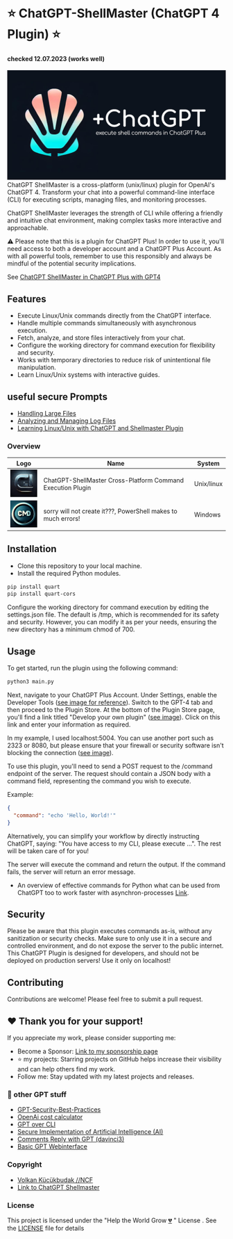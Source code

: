 # ⭐ ChatGPT-ShellMaster (ChatGPT 4 Plugin) ⭐
#### checked 12.07.2023 (works well)
![ChatGPT Shellmaster](img/chatgpt-shellmaster1.png)
ChatGPT ShellMaster is a cross-platform (unix/linux) plugin for OpenAI's ChatGPT 4. Transform your chat into a powerful command-line interface (CLI) for executing scripts, managing files, and monitoring processes.

ChatGPT ShellMaster leverages the strength of CLI while offering a friendly and intuitive chat environment, making complex tasks more interactive and approachable.

⚠️ Please note that this is a plugin for ChatGPT Plus! In order to use it, you'll need access to both a developer account and a ChatGPT Plus Account. As with all powerful tools, remember to use this responsibly and always be mindful of the potential security implications.

See [ChatGPT ShellMaster in ChatGPT Plus with GPT4](img/shellmaster0.png)

## Features

- Execute Linux/Unix commands directly from the ChatGPT interface.
- Handle multiple commands simultaneously with asynchronous execution.
- Fetch, analyze, and store files interactively from your chat.
- Configure the working directory for command execution for flexibility and security.
- Works with temporary directories to reduce risk of unintentional file manipulation.
- Learn Linux/Unix systems with interactive guides.

## useful secure Prompts
- [Handling Large Files](https://github.com/VolkanSah/ChatGPT-ShellMaster/blob/main/prompts/Handling-Large-Files.md)
- [Analyzing and Managing Log Files](https://github.com/VolkanSah/ChatGPT-ShellMaster/blob/main/prompts/Analyzing-and-Managing-Log-Files.md)
- [Learning Linux/Unix with ChatGPT and Shellmaster Plugin](https://github.com/VolkanSah/ChatGPT-ShellMaster/blob/main/prompts/learning-linux-unix-with-ChatGPT.md)

### Overview
Logo | Name | System
-- | -- | --
![Logo Cross-Platform Command Execution Plugin](logo.png) |  ChatGPT-ShellMaster Cross-Platform Command Execution Plugin | Unix/linux
![Logo Cross-Platform Command Execution Plugin](logo-cmd.png) | sorry will not create it???, PowerShell makes to much errors! | Windows

## Installation
- Clone this repository to your local machine.
- Install the required Python modules.

```bash
pip install quart
pip install quart-cors
````
Configure the working directory for command execution by editing the settings.json file. The default is /tmp, which is recommended for its safety and security. However, you can modify it as per your needs, ensuring the new directory has a minimum chmod of 700.

## Usage
To get started, run the plugin using the following command:

```python
python3 main.py
```
Next, navigate to your ChatGPT Plus Account. Under Settings, enable the Developer Tools ([see image for reference](img/settings.png)). Switch to the GPT-4 tab and then proceed to the Plugin Store. At the bottom of the Plugin Store page, you'll find a link titled "Develop your own plugin" ([see image](img/pluginshop.png)). Click on this link and enter your information as required.

In my example, I used localhost:5004. You can use another port such as 2323 or 8080, but please ensure that your firewall or security software isn't blocking the connection ([see image](img/load.png)).

To use this plugin, you'll need to send a POST request to the /command endpoint of the server. The request should contain a JSON body with a command field, representing the command you wish to execute.

Example:
```json
{
  "command": "echo 'Hello, World!'"
}
```
Alternatively, you can simplify your workflow by directly instructing ChatGPT, saying: "You have access to my CLI, please execute ...". The rest will be taken care of for you!

The server will execute the command and return the output. If the command fails, the server will return an error message.
- An overview of effective commands for Python what can be used from ChatGPT too to work faster with asynchron-processes [Link](https://github.com/VolkanSah/Python-Command-Overview-for-handling-files).

## Security
Please be aware that this plugin executes commands as-is, without any sanitization or security checks. Make sure to only use it in a secure and controlled environment, and do not expose the server to the public internet. This ChatGPT Plugin is designed for developers, and should not be deployed on production servers! Use it only on localhost!

## Contributing
Contributions are welcome! Please feel free to submit a pull request.

## ❤️ Thank you for your support!
If you appreciate my work, please consider supporting me:

- Become a Sponsor: [Link to my sponsorship page](https://github.com/sponsors/volkansah)
- :star: my projects: Starring projects on GitHub helps increase their visibility and can help others find my work. 
- Follow me: Stay updated with my latest projects and releases.


### 👣 other GPT stuff 
- [GPT-Security-Best-Practices](https://github.com/VolkanSah/GPT-Security-Best-Practices)
- [OpenAi cost calculator](https://github.com/VolkanSah/OpenAI-Cost-Calculator)
- [GPT over CLI](https://github.com/VolkanSah/GPT-over-CLI)
- [Secure Implementation of Artificial Intelligence (AI)](https://github.com/VolkanSah/Implementing-AI-Systems-Whitepaper)
- [Comments Reply with GPT (davinci3)](https://github.com/VolkanSah/GPT-Comments-Reply-WordPress-Plugin)
- [Basic GPT Webinterface](https://github.com/VolkanSah/GPT-API-Integration-in-HTML-CSS-with-JS-PHP)


### Copyright
- [Volkan Kücükbudak //NCF](https://gihub.com/volkansah)
- [Link to ChatGPT Shellmaster](https://github.com/VolkanSah/ChatGPT-ShellMaster/)

### License
This project is licensed under the "Help the World Grow [💔](https://jugendamt-deutschland.de) " License . See the [LICENSE](LICENSE) file for details 
